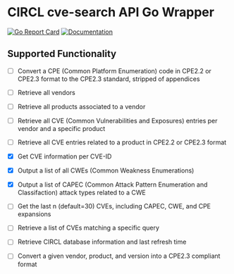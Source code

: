 # CIRCL cve-search API Go Wrapper

[![Go Report Card](https://goreportcard.com/badge/github.com/jon77p/go-circlcve)](https://goreportcard.com/report/github.com/jon77p/go-circlcve)
[![Documentation](https://godoc.org/github.com/jon77p/go-circlcve?status.svg)](https://godoc.org/github.com/jon77p/go-circlcve)

## Supported Functionality

- [ ] Convert a CPE (Common Platform Enumeration) code in CPE2.2 or CPE2.3 format to the CPE2.3 standard, stripped of appendices

- [ ] Retrieve all vendors

- [ ] Retrieve all products associated to a vendor

- [ ] Retrieve all CVE (Common Vulnerabilities and Exposures) entries per vendor and a specific product

- [ ] Retrieve all CVE entries related to a product in CPE2.2 or CPE2.3 format

- [x] Get CVE information per CVE-ID

- [x] Output a list of all CWEs (Common Weakness Enumerations)

- [x] Output a list of CAPEC (Common Attack Pattern Enumeration and Classifaction) attack types related to a CWE

- [ ] Get the last n (default=30) CVEs, including CAPEC, CWE, and CPE expansions

- [ ] Retrieve a list of CVEs matching a specific query

- [ ] Retrieve CIRCL database information and last refresh time

- [ ] Convert a given vendor, product, and version into a CPE2.3 compliant format
